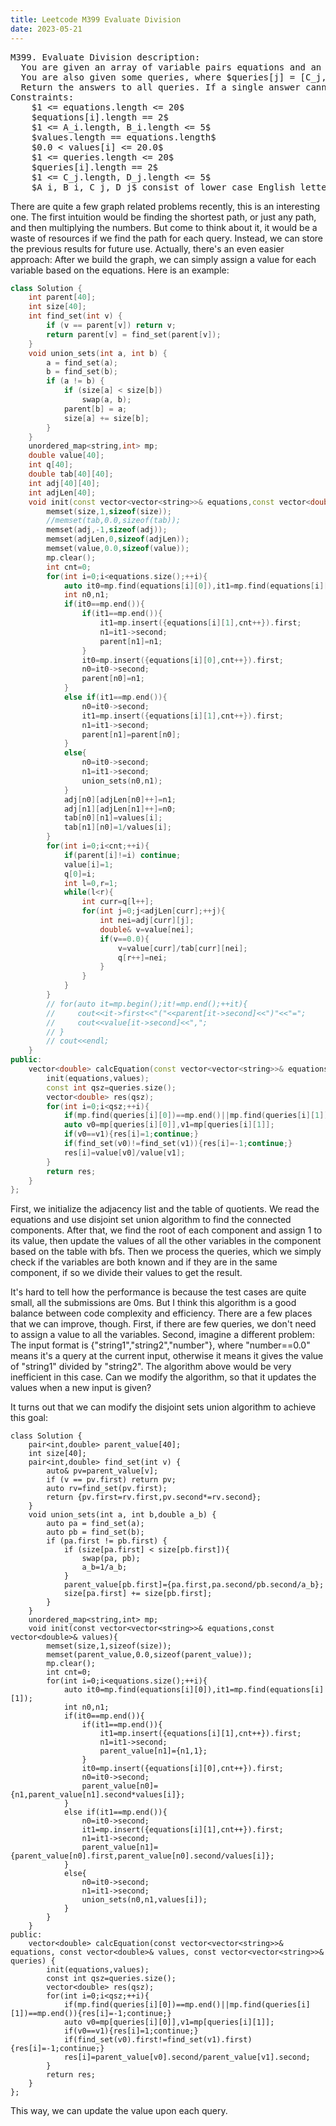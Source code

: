 ```yaml
---
title: Leetcode M399 Evaluate Division
date: 2023-05-21
---
```

<script src="https://yjian012.github.io/Yi-blog/mathJax.js"></script>
<pre>
M399. Evaluate Division description:
  You are given an array of variable pairs equations and an array of real numbers values, where $equations[i] = [A_i, B_i]$ and $values[i]$ represent the equation $A_i / B_i = values[i]$. Each $A_i$ or $B_i$ is a string that represents a single variable.
  You are also given some queries, where $queries[j] = [C_j, D_j]$ represents the jth query where you must find the answer for $C_j / D_j = ?$.
  Return the answers to all queries. If a single answer cannot be determined, return $-1.0$.
Constraints:
    $1 <= equations.length <= 20$
    $equations[i].length == 2$
    $1 <= A_i.length, B_i.length <= 5$
    $values.length == equations.length$
    $0.0 < values[i] <= 20.0$
    $1 <= queries.length <= 20$
    $queries[i].length == 2$
    $1 <= C_j.length, D_j.length <= 5$
    $A_i, B_i, C_j, D_j$ consist of lower case English letters and digits.
</pre>
There are quite a few graph related problems recently, this is an interesting one. The first intuition would be finding the shortest path, or just any path, and then multiplying the numbers. But come to think about it, it would be a waste of resources if we find the path for each query. Instead, we can store the previous results for future use.
Actually, there's an even easier approach: After we build the graph, we can simply assign a value for each variable based on the equations. Here is an example:

```cpp
class Solution {
    int parent[40];
    int size[40];
    int find_set(int v) {
        if (v == parent[v]) return v;
        return parent[v] = find_set(parent[v]);
    }
    void union_sets(int a, int b) {
        a = find_set(a);
        b = find_set(b);
        if (a != b) {
            if (size[a] < size[b])
                swap(a, b);
            parent[b] = a;
            size[a] += size[b];
        }
    }
    unordered_map<string,int> mp;
    double value[40];
    int q[40];
    double tab[40][40];
    int adj[40][40];
    int adjLen[40];
    void init(const vector<vector<string>>& equations,const vector<double>& values){
        memset(size,1,sizeof(size));
        //memset(tab,0.0,sizeof(tab));
        memset(adj,-1,sizeof(adj));
        memset(adjLen,0,sizeof(adjLen));
        memset(value,0.0,sizeof(value));
        mp.clear();
        int cnt=0;
        for(int i=0;i<equations.size();++i){
            auto it0=mp.find(equations[i][0]),it1=mp.find(equations[i][1]);
            int n0,n1;
            if(it0==mp.end()){
                if(it1==mp.end()){
                    it1=mp.insert({equations[i][1],cnt++}).first;
                    n1=it1->second;
                    parent[n1]=n1;
                }
                it0=mp.insert({equations[i][0],cnt++}).first;
                n0=it0->second;
                parent[n0]=n1;
            }
            else if(it1==mp.end()){
                n0=it0->second;
                it1=mp.insert({equations[i][1],cnt++}).first;
                n1=it1->second;
                parent[n1]=parent[n0];
            }
            else{
                n0=it0->second;
                n1=it1->second;
                union_sets(n0,n1);
            }
            adj[n0][adjLen[n0]++]=n1;
            adj[n1][adjLen[n1]++]=n0;
            tab[n0][n1]=values[i];
            tab[n1][n0]=1/values[i];
        }
        for(int i=0;i<cnt;++i){
            if(parent[i]!=i) continue;
            value[i]=1;
            q[0]=i;
            int l=0,r=1;
            while(l<r){
                int curr=q[l++];
                for(int j=0;j<adjLen[curr];++j){
                    int nei=adj[curr][j];
                    double& v=value[nei];
                    if(v==0.0){
                        v=value[curr]/tab[curr][nei];
                        q[r++]=nei;
                    }
                }
            }
        }
        // for(auto it=mp.begin();it!=mp.end();++it){
        //     cout<<it->first<<"("<<parent[it->second]<<")"<<"=";
        //     cout<<value[it->second]<<",";
        // }
        // cout<<endl;
    }
public:
    vector<double> calcEquation(const vector<vector<string>>& equations, const vector<double>& values, const vector<vector<string>>& queries) {
        init(equations,values);
        const int qsz=queries.size();
        vector<double> res(qsz);
        for(int i=0;i<qsz;++i){
            if(mp.find(queries[i][0])==mp.end()||mp.find(queries[i][1])==mp.end()){res[i]=-1;continue;}
            auto v0=mp[queries[i][0]],v1=mp[queries[i][1]];
            if(v0==v1){res[i]=1;continue;}
            if(find_set(v0)!=find_set(v1)){res[i]=-1;continue;}
            res[i]=value[v0]/value[v1];
        }
        return res;
    }
};
```
First, we initialize the adjacency list and the table of quotients. We read the equations and use disjoint set union algorithm to find the connected components. After that, we find the root of each component and assign $1$ to its value, then update the values of all the other variables in the component based on the table with bfs.
Then we process the queries, which we simply check if the variables are both known and if they are in the same component, if so we divide their values to get the result.

It's hard to tell how the performance is because the test cases are quite small, all the submissions are 0ms. But I think this algorithm is a good balance between code complexity and efficiency. There are a few places that we can improve, though. First, if there are few queries, we don't need to assign a value to all the variables. Second, imagine a different problem: The input format is {"string1","string2","number"}, where "number==0.0" means it's a query at the current input, otherwise it means it gives the value of "string1" divided by "string2". The algorithm above would be very inefficient in this case. Can we modify the algorithm, so that it updates the values when a new input is given?

It turns out that we can modify the disjoint sets union algorithm to achieve this goal:

```
class Solution {
    pair<int,double> parent_value[40];
    int size[40];
    pair<int,double> find_set(int v) {
        auto& pv=parent_value[v];
        if (v == pv.first) return pv;
        auto rv=find_set(pv.first);
        return {pv.first=rv.first,pv.second*=rv.second};
    }
    void union_sets(int a, int b,double a_b) {
        auto pa = find_set(a);
        auto pb = find_set(b);
        if (pa.first != pb.first) {
            if (size[pa.first] < size[pb.first]){
                swap(pa, pb);
                a_b=1/a_b;
            }
            parent_value[pb.first]={pa.first,pa.second/pb.second/a_b};
            size[pa.first] += size[pb.first];
        }
    }
    unordered_map<string,int> mp;
    void init(const vector<vector<string>>& equations,const vector<double>& values){
        memset(size,1,sizeof(size));
        memset(parent_value,0.0,sizeof(parent_value));
        mp.clear();
        int cnt=0;
        for(int i=0;i<equations.size();++i){
            auto it0=mp.find(equations[i][0]),it1=mp.find(equations[i][1]);
            int n0,n1;
            if(it0==mp.end()){
                if(it1==mp.end()){
                    it1=mp.insert({equations[i][1],cnt++}).first;
                    n1=it1->second;
                    parent_value[n1]={n1,1};
                }
                it0=mp.insert({equations[i][0],cnt++}).first;
                n0=it0->second;
                parent_value[n0]={n1,parent_value[n1].second*values[i]};
            }
            else if(it1==mp.end()){
                n0=it0->second;
                it1=mp.insert({equations[i][1],cnt++}).first;
                n1=it1->second;
                parent_value[n1]={parent_value[n0].first,parent_value[n0].second/values[i]};
            }
            else{
                n0=it0->second;
                n1=it1->second;
                union_sets(n0,n1,values[i]);
            }
        }
    }
public:
    vector<double> calcEquation(const vector<vector<string>>& equations, const vector<double>& values, const vector<vector<string>>& queries) {
        init(equations,values);
        const int qsz=queries.size();
        vector<double> res(qsz);
        for(int i=0;i<qsz;++i){
            if(mp.find(queries[i][0])==mp.end()||mp.find(queries[i][1])==mp.end()){res[i]=-1;continue;}
            auto v0=mp[queries[i][0]],v1=mp[queries[i][1]];
            if(v0==v1){res[i]=1;continue;}
            if(find_set(v0).first!=find_set(v1).first){res[i]=-1;continue;}
            res[i]=parent_value[v0].second/parent_value[v1].second;
        }
        return res;
    }
};
```
This way, we can update the value upon each query.